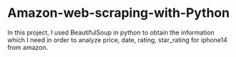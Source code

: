 # Amazon-web-scraping-with-Python
In this project, I used BeautifulSoup in python to obtain the information which I need in order to analyze price, date, rating, star_rating for iphone14 from amazon.
